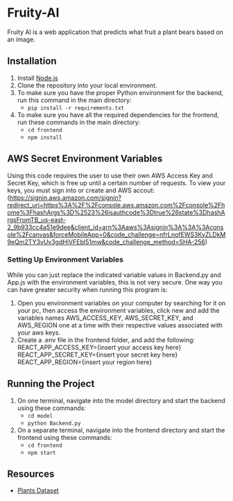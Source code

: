 # Fruity-AI
Fruity AI is a web application that predicts what fruit a plant bears based on an image.

## Installation
1. Install [Node.js](https://nodejs.org/en)
2. Clone the repository into your local environment.
3. To make sure you have the proper Python environment for the backend, run this command in the main directory:
    * `pip install -r requirements.txt`
4. To make sure you have all the required dependencies for the frontend, run these commands in the main directory:
    * `cd frontend`
    * `npm install`

## AWS Secret Environment Variables
Using this code requires the user to use their own AWS Access Key and Secret Key, which is free up until a certain number of requests. To view your keys, you must sign into or create and AWS accout: (https://signin.aws.amazon.com/signin?redirect_uri=https%3A%2F%2Fconsole.aws.amazon.com%2Fconsole%2Fhome%3FhashArgs%3D%2523%26isauthcode%3Dtrue%26state%3DhashArgsFromTB_us-east-2_9b933cc4a51e9dee&client_id=arn%3Aaws%3Asignin%3A%3A%3Aconsole%2Fcanvas&forceMobileApp=0&code_challenge=nfrLnofEWS3KyZLDkM9eQm2TY3vUv3gdHiVFEbI51mw&code_challenge_method=SHA-256)

### Setting Up Environment Variables
While you can just replace the indicated variable values in Backend.py and App.js with the environment variables, this is not very secure. One way you can have greater security when running this program is:
1. Open you environment variables on your computer by searching for it on your pc, then access the environment variables, click new and add the variables names AWS_ACCESS_KEY, AWS_SECRET_KEY, and AWS_REGION one at a time with their respective values associated with your aws keys.
2. Create a .env file in the frontend folder, and add the following:
REACT_APP_ACCESS_KEY={insert your access key here}
REACT_APP_SECRET_KEY={insert your secret key here}
REACT_APP_REGION={insert your region here}

## Running the Project
1. On one terminal, navigate into the model directory and start the backend using these commands:
    * `cd model`
    * `python Backend.py`
2. On a separate terminal, navigate into the frontend directory and start the frontend using these commands:
    * `cd frontend`
    * `npm start`

## Resources
* [Plants Dataset](https://www.kaggle.com/datasets/marquis03/plants-classification)
